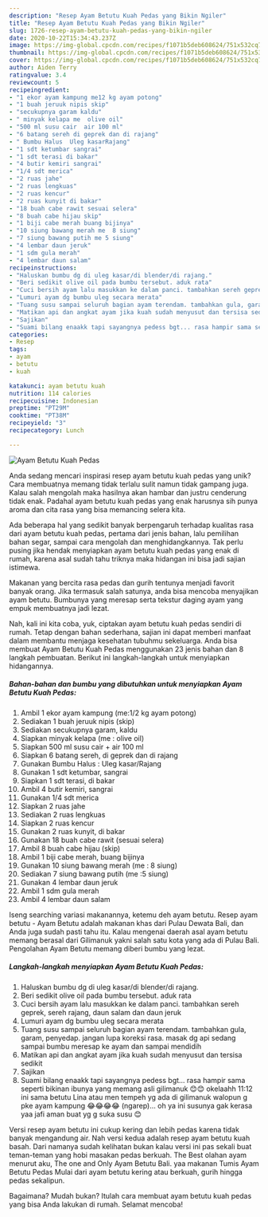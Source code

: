 ```yaml
---
description: "Resep Ayam Betutu Kuah Pedas yang Bikin Ngiler"
title: "Resep Ayam Betutu Kuah Pedas yang Bikin Ngiler"
slug: 1726-resep-ayam-betutu-kuah-pedas-yang-bikin-ngiler
date: 2020-10-22T15:34:43.237Z
image: https://img-global.cpcdn.com/recipes/f1071b5deb608624/751x532cq70/ayam-betutu-kuah-pedas-foto-resep-utama.jpg
thumbnail: https://img-global.cpcdn.com/recipes/f1071b5deb608624/751x532cq70/ayam-betutu-kuah-pedas-foto-resep-utama.jpg
cover: https://img-global.cpcdn.com/recipes/f1071b5deb608624/751x532cq70/ayam-betutu-kuah-pedas-foto-resep-utama.jpg
author: Aiden Terry
ratingvalue: 3.4
reviewcount: 5
recipeingredient:
- "1 ekor ayam kampung me12 kg ayam potong"
- "1 buah jeruuk nipis skip"
- "secukupnya garam kaldu"
- " minyak kelapa me  olive oil"
- "500 ml susu cair  air 100 ml"
- "6 batang sereh di geprek dan di rajang"
- " Bumbu Halus  Uleg kasarRajang"
- "1 sdt ketumbar sangrai"
- "1 sdt terasi di bakar"
- "4 butir kemiri sangrai"
- "1/4 sdt merica"
- "2 ruas jahe"
- "2 ruas lengkuas"
- "2 ruas kencur"
- "2 ruas kunyit di bakar"
- "18 buah cabe rawit sesuai selera"
- "8 buah cabe hijau skip"
- "1 biji cabe merah buang bijinya"
- "10 siung bawang merah me  8 siung"
- "7 siung bawang putih me 5 siung"
- "4 lembar daun jeruk"
- "1 sdm gula merah"
- "4 lembar daun salam"
recipeinstructions:
- "Haluskan bumbu dg di uleg kasar/di blender/di rajang."
- "Beri sedikit olive oil pada bumbu tersebut. aduk rata"
- "Cuci bersih ayam lalu masukkan ke dalam panci. tambahkan sereh geprek, sereh rajang, daun salam dan daun jeruk"
- "Lumuri ayam dg bumbu uleg secara merata"
- "Tuang susu sampai seluruh bagian ayam terendam. tambahkan gula, garam, penyedap. jangan lupa koreksi rasa. masak dg api sedang sampai bumbu meresap ke ayam dan sampai mendidih"
- "Matikan api dan angkat ayam jika kuah sudah menyusut dan tersisa sedikit"
- "Sajikan"
- "Suami bilang enaakk tapi sayangnya pedess bgt... rasa hampir sama seperti bikinan ibunya yang memang asli gilimanuk 😊😊 okelaahh 11:12 ini sama betutu Lina atau men tempeh yg ada di gilimanuk walopun g pke ayam kampung 😂😂😂😂 (ngarep)... oh ya ini susunya gak kerasa yaa jafi aman buat yg g suka susu 😊"
categories:
- Resep
tags:
- ayam
- betutu
- kuah

katakunci: ayam betutu kuah 
nutrition: 114 calories
recipecuisine: Indonesian
preptime: "PT29M"
cooktime: "PT38M"
recipeyield: "3"
recipecategory: Lunch

---
```



![Ayam Betutu Kuah Pedas](https://img-global.cpcdn.com/recipes/f1071b5deb608624/751x532cq70/ayam-betutu-kuah-pedas-foto-resep-utama.jpg)

Anda sedang mencari inspirasi resep ayam betutu kuah pedas yang unik? Cara membuatnya memang tidak terlalu sulit namun tidak gampang juga. Kalau salah mengolah maka hasilnya akan hambar dan justru cenderung tidak enak. Padahal ayam betutu kuah pedas yang enak harusnya sih punya aroma dan cita rasa yang bisa memancing selera kita.

Ada beberapa hal yang sedikit banyak berpengaruh terhadap kualitas rasa dari ayam betutu kuah pedas, pertama dari jenis bahan, lalu pemilihan bahan segar, sampai cara mengolah dan menghidangkannya. Tak perlu pusing jika hendak menyiapkan ayam betutu kuah pedas yang enak di rumah, karena asal sudah tahu triknya maka hidangan ini bisa jadi sajian istimewa.

Makanan yang bercita rasa pedas dan gurih tentunya menjadi favorit banyak orang. Jika termasuk salah satunya, anda bisa mencoba menyajikan ayam betutu. Bumbunya yang meresap serta tekstur daging ayam yang empuk membuatnya jadi lezat.


Nah, kali ini kita coba, yuk, ciptakan ayam betutu kuah pedas sendiri di rumah. Tetap dengan bahan sederhana, sajian ini dapat memberi manfaat dalam membantu menjaga kesehatan tubuhmu sekeluarga. Anda bisa membuat Ayam Betutu Kuah Pedas menggunakan 23 jenis bahan dan 8 langkah pembuatan. Berikut ini langkah-langkah untuk menyiapkan hidangannya.

<!--inarticleads1-->

##### Bahan-bahan dan bumbu yang dibutuhkan untuk menyiapkan Ayam Betutu Kuah Pedas:

1. Ambil 1 ekor ayam kampung (me:1/2 kg ayam potong)
1. Sediakan 1 buah jeruuk nipis (skip)
1. Sediakan secukupnya garam, kaldu
1. Siapkan  minyak kelapa (me : olive oil)
1. Siapkan 500 ml susu cair + air 100 ml
1. Siapkan 6 batang sereh, di geprek dan di rajang
1. Gunakan  Bumbu Halus : Uleg kasar/Rajang
1. Gunakan 1 sdt ketumbar, sangrai
1. Siapkan 1 sdt terasi, di bakar
1. Ambil 4 butir kemiri, sangrai
1. Gunakan 1/4 sdt merica
1. Siapkan 2 ruas jahe
1. Sediakan 2 ruas lengkuas
1. Siapkan 2 ruas kencur
1. Gunakan 2 ruas kunyit, di bakar
1. Gunakan 18 buah cabe rawit (sesuai selera)
1. Ambil 8 buah cabe hijau (skip)
1. Ambil 1 biji cabe merah, buang bijinya
1. Gunakan 10 siung bawang merah (me : 8 siung)
1. Sediakan 7 siung bawang putih (me :5 siung)
1. Gunakan 4 lembar daun jeruk
1. Ambil 1 sdm gula merah
1. Ambil 4 lembar daun salam


Iseng searching variasi makanannya, ketemu deh ayam betutu. Resep ayam betutu - Ayam Betutu adalah makanan khas dari Pulau Dewata Bali, dan Anda juga sudah pasti tahu itu. Kalau mengenai daerah asal ayam betutu memang berasal dari Gilimanuk yakni salah satu kota yang ada di Pulau Bali. Pengolahan Ayam Betutu memang diberi bumbu yang lezat. 

<!--inarticleads2-->

##### Langkah-langkah menyiapkan Ayam Betutu Kuah Pedas:

1. Haluskan bumbu dg di uleg kasar/di blender/di rajang.
1. Beri sedikit olive oil pada bumbu tersebut. aduk rata
1. Cuci bersih ayam lalu masukkan ke dalam panci. tambahkan sereh geprek, sereh rajang, daun salam dan daun jeruk
1. Lumuri ayam dg bumbu uleg secara merata
1. Tuang susu sampai seluruh bagian ayam terendam. tambahkan gula, garam, penyedap. jangan lupa koreksi rasa. masak dg api sedang sampai bumbu meresap ke ayam dan sampai mendidih
1. Matikan api dan angkat ayam jika kuah sudah menyusut dan tersisa sedikit
1. Sajikan
1. Suami bilang enaakk tapi sayangnya pedess bgt... rasa hampir sama seperti bikinan ibunya yang memang asli gilimanuk 😊😊 okelaahh 11:12 ini sama betutu Lina atau men tempeh yg ada di gilimanuk walopun g pke ayam kampung 😂😂😂😂 (ngarep)... oh ya ini susunya gak kerasa yaa jafi aman buat yg g suka susu 😊


Versi resep ayam betutu ini cukup kering dan lebih pedas karena tidak banyak mengandung air. Nah versi kedua adalah resep ayam betutu kuah basah. Dari namanya sudah kelihatan bukan kalau versi ini pas sekali buat teman-teman yang hobi masakan pedas berkuah. The Best olahan ayam menurut aku, The one and Only Ayam Betutu Bali. yaa makanan Tumis Ayam Betutu Pedas Mulai dari ayam betutu kering atau berkuah, gurih hingga pedas sekalipun. 

Bagaimana? Mudah bukan? Itulah cara membuat ayam betutu kuah pedas yang bisa Anda lakukan di rumah. Selamat mencoba!
